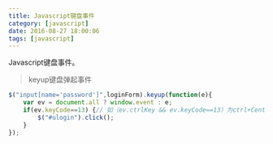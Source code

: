 ```yaml
---
title: Javascript键盘事件
category: [javascript]
date: 2016-08-27 18:00:06
tags: [javascript]
---
```


Javascript键盘事件。

<!--more-->

>   keyup键盘弹起事件

```javascript
$("input[name='password']",loginForm).keyup(function(e){
    var ev = document.all ? window.event : e;  
    if(ev.keyCode==13) {// 如（ev.ctrlKey && ev.keyCode==13）为ctrl+Center 触发
        $("#ulogin").click();
    }  
});
```
